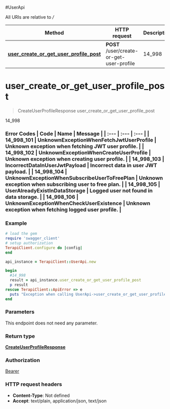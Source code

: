 #UserApi

All URIs are relative to */*

Method | HTTP request | Description
------------- | ------------- | -------------
[**user_create_or_get_user_profile_post**](UserApi.md#user_create_or_get_user_profile_post) | **POST** /user/create-or-get-user-profile | 14_998

# **user_create_or_get_user_profile_post**
> CreateUserProfileResponse user_create_or_get_user_profile_post

14_998

### Error Codes  | Code | Name | Message |  | :--- | :--- | :--- |  | 14_998_101 | UnknownExceptionWhenFetchJwtUserProfile | Unknown exception when fetching JWT user profile. |  | 14_998_102 | UnknownExceptionWhenCreateUserProfile | Unknown exception when creating user profile. |  | 14_998_103 | IncorrectDataInUserJwtPayload | Incorrect data in user JWT payload. |  | 14_998_104 | UnknownExceptionWhenSubscribeUserToFreePlan | Unknown exception when subscribing user to free plan. |  | 14_998_105 | UserAlreadyExistInDataStorage | Logged user not found in data storage. |  | 14_998_106 | UnknownExceptionWhenCheckUserExistence | Unknown exception when fetching logged user profile. |

### Example
```ruby
# load the gem
require 'swagger_client'
# setup authorization
TerapiClient.configure do |config|
end

api_instance = TerapiClient::UserApi.new

begin
  #14_998
  result = api_instance.user_create_or_get_user_profile_post
  p result
rescue TerapiClient::ApiError => e
  puts "Exception when calling UserApi->user_create_or_get_user_profile_post: #{e}"
end
```

### Parameters
This endpoint does not need any parameter.

### Return type

[**CreateUserProfileResponse**](CreateUserProfileResponse.md)

### Authorization

[Bearer](../README.md#Bearer)

### HTTP request headers

 - **Content-Type**: Not defined
 - **Accept**: text/plain, application/json, text/json



